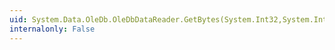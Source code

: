 ```yaml
---
uid: System.Data.OleDb.OleDbDataReader.GetBytes(System.Int32,System.Int64,System.Byte[],System.Int32,System.Int32)
internalonly: False
---
```

